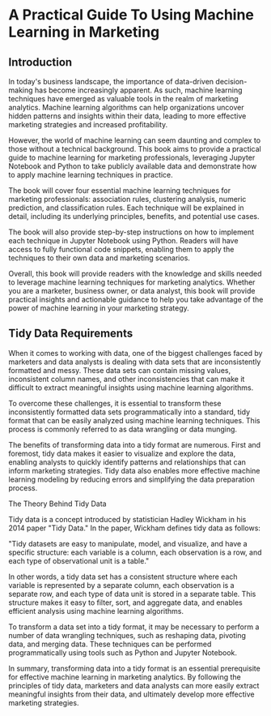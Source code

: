 # A Practical Guide To Using Machine Learning in Marketing

## Introduction
In today's business landscape, the importance of data-driven decision-making has become increasingly apparent. As such, machine learning techniques have emerged as valuable tools in the realm of marketing analytics. Machine learning algorithms can help organizations uncover hidden patterns and insights within their data, leading to more effective marketing strategies and increased profitability.

However, the world of machine learning can seem daunting and complex to those without a technical background. This book aims to provide a practical guide to machine learning for marketing professionals, leveraging Jupyter Notebook and Python to take publicly available data and demonstrate how to apply machine learning techniques in practice.

The book will cover four essential machine learning techniques for marketing professionals: association rules, clustering analysis, numeric prediction, and classification rules. Each technique will be explained in detail, including its underlying principles, benefits, and potential use cases.

The book will also provide step-by-step instructions on how to implement each technique in Jupyter Notebook using Python. Readers will have access to fully functional code snippets, enabling them to apply the techniques to their own data and marketing scenarios.

Overall, this book will provide readers with the knowledge and skills needed to leverage machine learning techniques for marketing analytics. Whether you are a marketer, business owner, or data analyst, this book will provide practical insights and actionable guidance to help you take advantage of the power of machine learning in your marketing strategy.


## Tidy Data Requirements
When it comes to working with data, one of the biggest challenges faced by marketers and data analysts is dealing with data sets that are inconsistently formatted and messy. These data sets can contain missing values, inconsistent column names, and other inconsistencies that can make it difficult to extract meaningful insights using machine learning algorithms.

To overcome these challenges, it is essential to transform these inconsistently formatted data sets programmatically into a standard, tidy format that can be easily analyzed using machine learning techniques. This process is commonly referred to as data wrangling or data munging.

The benefits of transforming data into a tidy format are numerous. First and foremost, tidy data makes it easier to visualize and explore the data, enabling analysts to quickly identify patterns and relationships that can inform marketing strategies. Tidy data also enables more effective machine learning modeling by reducing errors and simplifying the data preparation process.

The Theory Behind Tidy Data

Tidy data is a concept introduced by statistician Hadley Wickham in his 2014 paper "Tidy Data." In the paper, Wickham defines tidy data as follows:

"Tidy datasets are easy to manipulate, model, and visualize, and have a specific structure: each variable is a column, each observation is a row, and each type of observational unit is a table."

In other words, a tidy data set has a consistent structure where each variable is represented by a separate column, each observation is a separate row, and each type of data unit is stored in a separate table. This structure makes it easy to filter, sort, and aggregate data, and enables efficient analysis using machine learning algorithms.

To transform a data set into a tidy format, it may be necessary to perform a number of data wrangling techniques, such as reshaping data, pivoting data, and merging data. These techniques can be performed programmatically using tools such as Python and Jupyter Notebook.

In summary, transforming data into a tidy format is an essential prerequisite for effective machine learning in marketing analytics. By following the principles of tidy data, marketers and data analysts can more easily extract meaningful insights from their data, and ultimately develop more effective marketing strategies.
